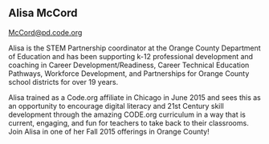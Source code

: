 ## Alisa McCord

[McCord@pd.code.org](mailto:McCord@pd.code.org)

Alisa is the STEM Partnership coordinator at the Orange County Department of Education and has been supporting k-12 professional development and coaching in Career Development/Readiness, Career Technical Education Pathways, Workforce Development, and Partnerships for Orange County school districts for over 19 years.

Alisa trained as a Code.org affiliate in Chicago in June 2015 and sees this as an opportunity to encourage digital literacy and  21st Century skill development through the amazing CODE.org curriculum in a way that is current, engaging, and fun for teachers to take back to their classrooms. Join Alisa in one of her Fall 2015 offerings in Orange County!
